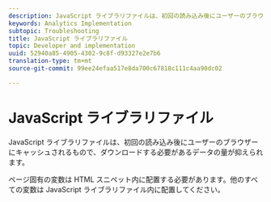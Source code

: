 ```yaml
---
description: JavaScript ライブラリファイルは、初回の読み込み後にユーザーのブラウザーにキャッシュされるもので、ダウンロードする必要があるデータの量が抑えられます。
keywords: Analytics Implementation
subtopic: Troubleshooting
title: JavaScript ライブラリファイル
topic: Developer and implementation
uuid: 52940a85-4905-4302-9c8f-d93327e2e7b6
translation-type: tm+mt
source-git-commit: 99ee24efaa517e8da700c67818c111c4aa90dc02

---
```



# JavaScript ライブラリファイル

JavaScript ライブラリファイルは、初回の読み込み後にユーザーのブラウザーにキャッシュされるもので、ダウンロードする必要があるデータの量が抑えられます。

ページ固有の変数は HTML スニペット内に配置する必要があります。他のすべての変数は JavaScript ライブラリファイル内に配置してください。
